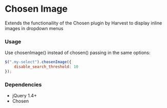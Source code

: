# Chosen Image

Extends the functionaility of the Chosen plugin by Harvest to display inline images in dropdown menus

### Usage

Use chosenImage() instead of chosen() passing in the same options:

```js
$(".my-select").chosenImage({
	disable_search_threshold: 10 
});
```
  
### Dependencies

- jQuery 1.4+
- Chosen
